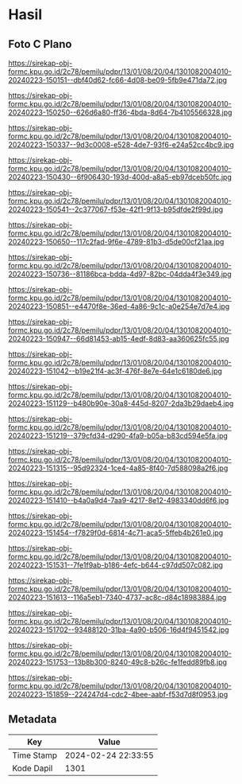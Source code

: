 # Hasil

## Foto C Plano

https://sirekap-obj-formc.kpu.go.id/2c78/pemilu/pdpr/13/01/08/20/04/1301082004010-20240223-150151--dbf40d62-fc66-4d08-be09-5fb9e471da72.jpg

https://sirekap-obj-formc.kpu.go.id/2c78/pemilu/pdpr/13/01/08/20/04/1301082004010-20240223-150250--626d6a80-ff36-4bda-8d64-7b4105566328.jpg

https://sirekap-obj-formc.kpu.go.id/2c78/pemilu/pdpr/13/01/08/20/04/1301082004010-20240223-150337--9d3c0008-e528-4de7-93f6-e24a52cc4bc9.jpg

https://sirekap-obj-formc.kpu.go.id/2c78/pemilu/pdpr/13/01/08/20/04/1301082004010-20240223-150430--6f906430-193d-400d-a8a5-eb97dceb50fc.jpg

https://sirekap-obj-formc.kpu.go.id/2c78/pemilu/pdpr/13/01/08/20/04/1301082004010-20240223-150541--2c377067-f53e-42f1-9f13-b95dfde2f99d.jpg

https://sirekap-obj-formc.kpu.go.id/2c78/pemilu/pdpr/13/01/08/20/04/1301082004010-20240223-150650--117c2fad-9f6e-4789-81b3-d5de00cf21aa.jpg

https://sirekap-obj-formc.kpu.go.id/2c78/pemilu/pdpr/13/01/08/20/04/1301082004010-20240223-150736--81186bca-bdda-4d97-82bc-04dda4f3e349.jpg

https://sirekap-obj-formc.kpu.go.id/2c78/pemilu/pdpr/13/01/08/20/04/1301082004010-20240223-150851--e4470f8e-36ed-4a86-9c1c-a0e254e7d7e4.jpg

https://sirekap-obj-formc.kpu.go.id/2c78/pemilu/pdpr/13/01/08/20/04/1301082004010-20240223-150947--66d81453-ab15-4edf-8d83-aa360625fc55.jpg

https://sirekap-obj-formc.kpu.go.id/2c78/pemilu/pdpr/13/01/08/20/04/1301082004010-20240223-151042--b19e21f4-ac3f-476f-8e7e-64e1c6180de6.jpg

https://sirekap-obj-formc.kpu.go.id/2c78/pemilu/pdpr/13/01/08/20/04/1301082004010-20240223-151129--b480b90e-30a8-445d-8207-2da3b29daeb4.jpg

https://sirekap-obj-formc.kpu.go.id/2c78/pemilu/pdpr/13/01/08/20/04/1301082004010-20240223-151219--379cfd34-d290-4fa9-b05a-b83cd594e5fa.jpg

https://sirekap-obj-formc.kpu.go.id/2c78/pemilu/pdpr/13/01/08/20/04/1301082004010-20240223-151315--95d92324-1ce4-4a85-8f40-7d588098a2f6.jpg

https://sirekap-obj-formc.kpu.go.id/2c78/pemilu/pdpr/13/01/08/20/04/1301082004010-20240223-151410--b4a0a9d4-7aa9-4217-8e12-4983340dd6f6.jpg

https://sirekap-obj-formc.kpu.go.id/2c78/pemilu/pdpr/13/01/08/20/04/1301082004010-20240223-151454--f7829f0d-6814-4c71-aca5-5ffeb4b261e0.jpg

https://sirekap-obj-formc.kpu.go.id/2c78/pemilu/pdpr/13/01/08/20/04/1301082004010-20240223-151531--7fe1f9ab-b186-4efc-b644-c97dd507c082.jpg

https://sirekap-obj-formc.kpu.go.id/2c78/pemilu/pdpr/13/01/08/20/04/1301082004010-20240223-151613--116a5eb1-7340-4737-ac8c-d84c18983884.jpg

https://sirekap-obj-formc.kpu.go.id/2c78/pemilu/pdpr/13/01/08/20/04/1301082004010-20240223-151702--93488120-31ba-4a90-b506-16d4f9451542.jpg

https://sirekap-obj-formc.kpu.go.id/2c78/pemilu/pdpr/13/01/08/20/04/1301082004010-20240223-151753--13b8b300-8240-49c8-b26c-fe1fedd89fb8.jpg

https://sirekap-obj-formc.kpu.go.id/2c78/pemilu/pdpr/13/01/08/20/04/1301082004010-20240223-151859--224247d4-cdc2-4bee-aabf-f53d7d8f0953.jpg


## Metadata

| Key        | Value               |
| ---------- | ------------------- |
| Time Stamp | 2024-02-24 22:33:55 |
| Kode Dapil | 1301                |




